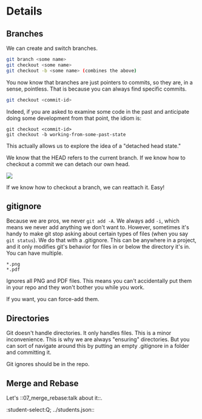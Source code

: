 Details
=======

Branches
--------

We can create and switch branches.

``` bash
git branch <some name>
git checkout <some name>
git checkout -b <some name> (combines the above)
```

You now know that branches are just pointers to commits, so they are, in a sense,
pointless. That is because you can always find specific commits.

``` bash
git checkout <commit-id>
```

Indeed, if you are asked to examine some code in the past and anticipate doing
some development from that point, the idiom is:

```
git checkout <commit-id>
git checkout -b working-from-some-past-state
```

This actually allows us to explore the idea of a "detached head state."

We know that the HEAD refers to the current branch. If we know how to checkout a commit
we can detach our own head.

![](detached-head.png)

If we know how to checkout a branch, we can reattach it. Easy!

gitignore
---------

Because we are pros, we never `git add -A`. We always add `-i`, which means we never
add anything we don't want to. However, sometimes it's handy to make git stop
asking about certain types of files (when you say `git status`). We do that with a
.gitignore. This can be anywhere in a project, and it only modifies git's behavior for
files in or below the directory it's in. You can have multiple.

``` .gitignore
*.png
*.pdf
```

Ignores all PNG and PDF files. This means you can't accidentally put them in your
repo and they won't bother you while you work.

If you want, you can force-add them.

Directories
-----------

Git doesn't handle directories. It only handles files. This is a minor inconvenience.
This is why we are always "ensuring" directories. But you can sort of
navigate around this by putting an empty .gitignore in a folder and committing it.

Git ignores should be in the repo.

Merge and Rebase
----------------

Let's ::07_merge_rebase:talk about it::.

:student-select:Q; ../students.json::

